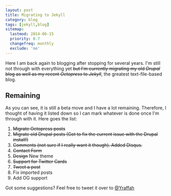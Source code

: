 ```yaml
---
layout: post
title: Migrating to Jekyll
category: blog
tags: [jekyll,blog]
sitemap:
  lastmod: 2014-06-15
  priority: 0.7
  changefreq: monthly
  exclude: 'no'
---
```


Here I am back again to blogging after stopping for several years. I'm still not through with everything yet ~~but I'm currently migrating my old *Drupal* blog as well as my recent *Octopress* to *Jekyll*~~, the greatest text-file-based blog.

## Remaining
As you can see, it is still a beta move and I have a lot remaining. Therefore, I thought of having it listed down so I can mark whatever is done once I'm through with it. Here goes the list:

1. ~~Migrate Octopress posts~~
2. ~~Migrate old Drupal posts (Got to fix the current issue with the Drupal install!)~~
3. ~~Comments (not sure if I really want it though). Added Disqus.~~
4. ~~Contact Form~~
5. ~~Design~~ New theme
6. ~~Support for Twitter Cards~~
7. ~~Tweet a post~~
8. Fix imported posts
9. Add OG support

Got some suggestions? Feel free to tweet it over to [@Yraffah](http://twitter.com/yraffah "Yousef Raffa")